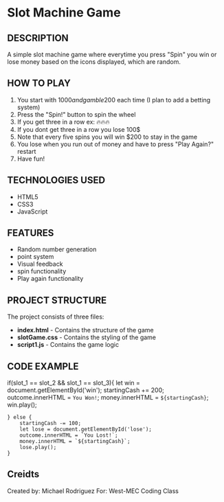 # Slot Machine Game

## DESCRIPTION
A simple slot machine game where everytime you press "Spin" 
you win or lose money based on the icons displayed, which are random.

## HOW TO PLAY
1. You start with $1000 and gamble 200$ each time (I plan to add a betting system)
2. Press the "Spin!" button to spin the wheel
3. If you get three in a row ex: 🔥🔥🔥
4. If you dont get three in a row you lose 100$
5. Note that every five spins you will win $200 to stay in the game
6. You lose when you run out of money and have to press "Play Again?" restart
7. Have fun!

## TECHNOLOGIES USED
- HTML5
- CSS3
- JavaScript

## FEATURES

- Random number generation
- point system
- Visual feedback
- spin functionality
- Play again functionality

## PROJECT STRUCTURE

The project consists of three files:
- **index.html** - Contains the structure of the game
- **slotGame.css** - Contains the styling of the game
- **script1.js** - Contains the game logic

## CODE EXAMPLE

if(slot_1 == slot_2 && slot_1 == slot_3){
        let win = document.getElementById('win');
        startingCash += 200;
        outcome.innerHTML = `You Won!`;
        money.innerHTML = `${startingCash}`;
        win.play();
        
    } else {
        startingCash -= 100;
        let lose = document.getElementById('lose');
        outcome.innerHTML = `You Lost!`;
        money.innerHTML = `${startingCash}`;
        lose.play();
    }

## Creidts

Created by: Michael Rodriguez
For: West-MEC Coding Class